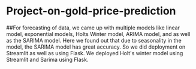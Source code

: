 # Project-on-gold-price-prediction
##For forecasting of data, we came up with multiple models like linear model, exponential models, Holts Winter model, ARIMA model, and as well as the SARIMA model. Here we found out that due to seasonality in the model, the SARIMA model has great accuracy. So we did deployment on Streamlit as well as using Flask. We deployed Holt's winter model using Streamlit and Sarima using Flask.
